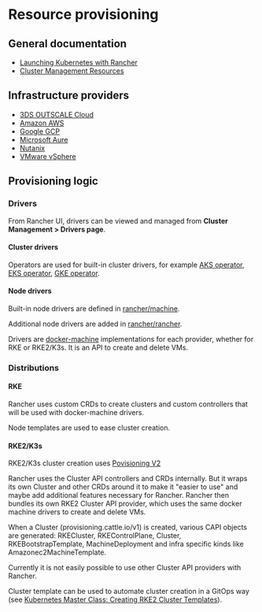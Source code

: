 # Resource provisioning

## General documentation

* [Launching Kubernetes with Rancher](https://docs.ranchermanager.rancher.io/pages-for-subheaders/launch-kubernetes-with-rancher)
* [Cluster Management Resources](https://github.com/rancher/dashboard/blob/master/docusaurus/docs/code-base-works/cluster-management-resources.md)

## Infrastructure providers

* [3DS OUTSCALE Cloud](providers/3ds-outscale.md)
* [Amazon AWS](providers/amazon-aws.md)
* [Google GCP](providers/google-gcp.md)
* [Microsoft Aure](providers/microsoft-azure.md)
* [Nutanix](providers/nutanix.md)
* [VMware vSphere](./providers/wmware-vsphere.md)

## Provisioning logic

### Drivers

From Rancher UI, drivers can be viewed and managed from **Cluster Management > Drivers page**.

#### Cluster drivers

Operators are used for built-in cluster drivers, for example [AKS operator](https://github.com/rancher/aks-operator), [EKS operator](https://github.com/rancher/eks-operator), [GKE operator](https://github.com/rancher/gke-operator).

#### Node drivers

Built-in node drivers are defined in [rancher/machine](https://github.com/rancher/machine/tree/master/drivers).

Additional node drivers are added in [rancher/rancher](https://github.com/rancher/rancher/blob/release/v2.7/pkg/data/management/machinedriver_data.go#L74).

Drivers are [docker-machine](https://github.com/docker/machine) implementations for each provider, whether for RKE or RKE2/K3s. It is an API to create and delete VMs.

### Distributions

#### RKE

Rancher uses custom CRDs to create clusters and custom controllers that will be used with docker-machine drivers.

Node templates are used to ease cluster creation.

#### RKE2/K3s

RKE2/K3s cluster creation uses [Povisioning V2](https://github.com/rancher/rancher/tree/release/v2.7/pkg/controllers/provisioningv2)

Rancher uses the Cluster API controllers and CRDs internally. But it wraps its own Cluster and other CRDs around it to make it "easier to use" and maybe add additional features necessary for Rancher. Rancher then bundles its own RKE2 Cluster API provider, which uses the same docker machine drivers to create and delete VMs.

When a Cluster (provisioning.cattle.io/v1) is created, various CAPI objects are generated: RKECluster, RKEControlPlane, Cluster, RKEBootstrapTemplate, MachineDeployment and infra specific kinds like Amazonec2MachineTemplate.

Currently it is not easily possible to use other Cluster API providers with Rancher.

Cluster template can be used to automate cluster creation in a GitOps way (see [Kubernetes Master Class: Creating RKE2 Cluster Templates](https://youtu.be/xXtOP7CHbSA)).
